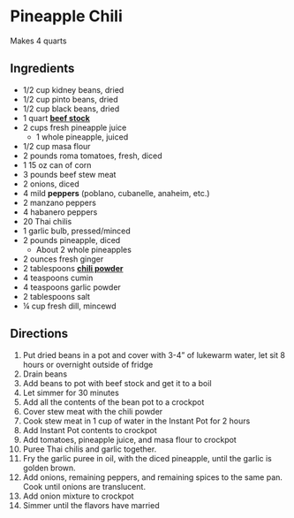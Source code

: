# Pineapple Chili

Makes 4 quarts

## Ingredients

- 1/2 cup kidney beans, dried
- 1/2 cup pinto beans, dried
- 1/2 cup black beans, dried
- 1 quart [**beef stock**](Ingredients\Stock.md)
- 2 cups fresh pineapple juice
    - 1 whole pineapple, juiced
- 1/2 cup masa flour
- 2 pounds roma tomatoes, fresh, diced
- 1 15 oz can of corn
- 3 pounds beef stew meat
- 2 onions, diced
- 4 mild **peppers** (poblano, cubanelle, anaheim, etc.)
- 2 manzano peppers
- 4 habanero peppers
- 20 Thai chilis
- 1 garlic bulb, pressed/minced
- 2 pounds pineapple, diced
    - About 2 whole pineapples
- 2 ounces fresh ginger
- 2 tablespoons [**chili powder**](Seasonings\Chili%20Powder.md)
- 4 teaspoons cumin
- 4 teaspoons garlic powder
- 2 tablespoons salt
- ¼ cup fresh dill, mincewd

## Directions

1. Put dried beans in a pot and cover with 3-4” of lukewarm water, let sit 8 hours or overnight outside of fridge
1. Drain beans
1. Add beans to pot with beef stock and get it to a boil
1. Let simmer for 30 minutes
1. Add all the contents of the bean pot to a crockpot
1. Cover stew meat with the chili powder
1. Cook stew meat in 1 cup of water in the Instant Pot for 2 hours
1. Add Instant Pot contents to crockpot
1. Add tomatoes, pineapple juice, and masa flour to crockpot
1. Puree Thai chilis and garlic together.
1. Fry the garlic puree in oil, with the diced pineapple, until the garlic is golden brown.
1. Add onions, remaining peppers, and remaining spices to the same pan. Cook until onions are translucent.
1. Add onion mixture to crockpot
1. Simmer until the flavors have married
